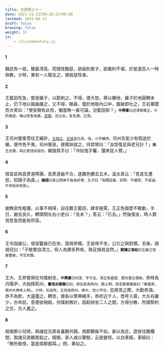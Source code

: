 ```yaml
---
title: 忿狷第三十一
date: 2021-11-21T09:18:22+08:00
lastmod: 2022-04-13
draft: false
brewing: false
weight: 31
js:
    - /js/commentary.js
---
```


#### 1

魏武有一妓，聲最清高，而情性酷惡，欲殺則愛才，欲置則不堪，於是選百人一時俱教，少時，果有一人聲及之，便殺惡性者。

#### 2

王藍田性急，嘗食雞子，以筯刺之，不得，便大怒，舉以擲地，雞子於地圓轉未止，仍下地以屐齒蹍之，又不得，瞋甚，復於地取內口中，齧破即吐之，王右軍聞而大笑曰：「使安期有此性，猶當無一豪可論，況藍田邪？」<small>**中興書**曰述清貴簡正，少所推屈，唯以性急為累。[安期](../03/#9)，述父也，有名德，已見。</small>

#### 3

王司州嘗乘雪往王螭許，<small>[王胡之](../02/#81)、[王恬](../01/#29)並已見。恬，小字螭虎。</small>司州言氣少有牾逆於螭，便作色不夷，司州覺惡，便輿牀就之，持其臂曰：「汝詎復足與老兄計？」<small>**按**王氏譜，胡之是恬從祖兄。</small>螭撥其手曰：「冷如鬼手馨，彊來捉人臂。」

#### 4

桓宣武與袁彥道樗蒱，袁彥道齒不合，遂厲色擲去五木，溫太真云：「見袁生遷怒，知顏子為貴。」<small>**論語**曰哀公問弟子孰為好學，孔子曰「有顏回者，好學，不遷怒，不貳過，不幸短命死矣」。</small>

#### 5

謝無奕性粗彊，以事不相得，自往數王藍田，肆言極罵，王正色面壁不敢動，半日，謝去良久，轉頭問左右小吏曰：「去未？」答云：「已去。」然後復坐，時人歎其性急而能有所容。

#### 6

王令詣謝公，值習鑿齒已在坐，當與併榻，王徙倚不坐，公引之與對榻，去後，語胡兒曰：「子敬實自清立，但人為爾多矜咳，殊足損其自然。」<small>**劉謙之晉紀**曰王獻之性甚整峻，不交非類。</small>

#### 7

王大、王恭嘗俱在何僕射坐，<small>**中興書**曰何澄，字子玄，清正有器望，歷尚書左僕射。</small>恭時為丹陽尹，大始拜荊州，<small>**靈鬼志謠徵**曰初，桓石民為荊州，鎮上明，民忽歌黃曇曲曰「黃曇英，揚州大佛來上明」，少時，石民死，王忱為荊州。佛大，忱小字也。</small>訖將乖之際，大勸恭酒，恭不為飲，大逼彊之，轉苦，便各以帬帶繞手，恭府近千人，悉呼入齋，大左右雖少，亦命前，意便欲相殺，何僕射無計，因起排坐二人之間，方得分散，所謂勢利之交，古人羞之。

#### 8

桓南郡小兒時，與諸從兄弟各養鵝共鬬，南郡鵝每不如，甚以為忿，迺夜往鵝欄間，取諸兄弟鵝悉殺之，既曉，家人咸以驚駭，云是變怪，以白車騎，車騎曰：「無所致怪，當是南郡戲耳。」問，果如之。